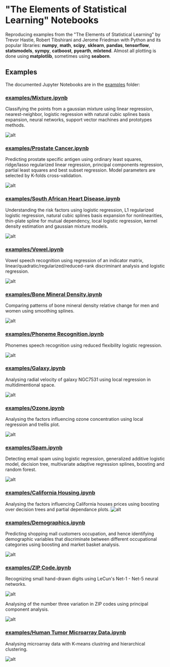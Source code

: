 # "The Elements of Statistical Learning" Notebooks
Reproducing examples from the "The Elements of Statistical Learning" by Trevor Hastie, Robert Tibshirani and Jerome Friedman with Python and its popular libraries: 
**numpy**, **math**, **scipy**, **sklearn**, **pandas**, **tensorflow**, **statsmodels**, **sympy**, **catboost**, **pyearth**, **mlxtend**. Almost all plotting is done using **matplotlib**, sometimes using **seaborn**. 

## Examples
The documented Jupyter Notebooks are in the [examples](https://github.com/empathy87/The-Elements-of-Statistical-Learning-Python-Notebooks/tree/master/examples) folder:
### [examples/Mixture.ipynb](https://github.com/empathy87/The-Elements-of-Statistical-Learning-Python-Notebooks/blob/master/examples/Mixture.ipynb)

Classifying the points from a gaussian mixture using linear regression, nearest-neighbor, logistic regression with natural cubic splines basis expansion, neural networks, support vector machines and prototypes methods.

![alt](https://github.com/empathy87/The-Elements-of-Statistical-Learning-Python-Notebooks/blob/master/images/mixture.png)
### [examples/Prostate Cancer.ipynb](https://github.com/empathy87/The-Elements-of-Statistical-Learning-Python-Notebooks/blob/master/examples/Prostate%20Cancer.ipynb)

Predicting prostate specific antigen using ordinary least squares, ridge/lasso regularized linear regression, principal components regression, partial least squares and best subset regression. Model parameters are selected by K-folds cross-validation.

![alt](https://github.com/empathy87/The-Elements-of-Statistical-Learning-Python-Notebooks/blob/master/images/cancer.png)
### [examples/South African Heart Disease.ipynb](https://github.com/empathy87/The-Elements-of-Statistical-Learning-Python-Notebooks/blob/master/examples/South%20African%20Heart%20Disease.ipynb)
Understanding the risk factors using logistic regression, L1 regularized logistic regression, natural cubic splines basis expansion for nonlinearities, thin-plate spline for mutual dependency, local logistic regression, kernel density estimation and gaussian mixture models.

![alt](https://github.com/empathy87/The-Elements-of-Statistical-Learning-Python-Notebooks/blob/master/images/chd.png)
### [examples/Vowel.ipynb](https://github.com/empathy87/The-Elements-of-Statistical-Learning-Python-Notebooks/blob/master/examples/Vowel.ipynb)
Vowel speech recognition using regression of an indicator matrix, linear/quadratic/regularized/reduced-rank discriminant analysis and logistic regression.

![alt](https://github.com/empathy87/The-Elements-of-Statistical-Learning-Python-Notebooks/blob/master/images/vowel.png)
### [examples/Bone Mineral Density.ipynb](https://github.com/empathy87/The-Elements-of-Statistical-Learning-Python-Notebooks/blob/master/examples/Bone%20Mineral%20Density.ipynb)
Comparing patterns of bone mineral density relative change for men and women using smoothing splines.

![alt](https://github.com/empathy87/The-Elements-of-Statistical-Learning-Python-Notebooks/blob/master/images/bone.png)
### [examples/Phoneme Recognition.ipynb](https://github.com/empathy87/The-Elements-of-Statistical-Learning-Python-Notebooks/blob/master/examples/Phoneme%20Recognition.ipynb)
Phonemes speech recognition using reduced flexibility logistic regression.

![alt](https://github.com/empathy87/The-Elements-of-Statistical-Learning-Python-Notebooks/blob/master/images/phoneme.png)
### [examples/Galaxy.ipynb](https://github.com/empathy87/The-Elements-of-Statistical-Learning-Python-Notebooks/blob/master/examples/Galaxy.ipynb)
Analysing radial velocity of galaxy NGC7531 using local regression in multidimentional space.

![alt](https://github.com/empathy87/The-Elements-of-Statistical-Learning-Python-Notebooks/blob/master/images/galaxy.png)
### [examples/Ozone.ipynb](https://github.com/empathy87/The-Elements-of-Statistical-Learning-Python-Notebooks/blob/master/examples/Ozone.ipynb)
Analysing the factors influencing ozone concentration using local regression and trellis plot.

![alt](https://github.com/empathy87/The-Elements-of-Statistical-Learning-Python-Notebooks/blob/master/images/ozone.png)
### [examples/Spam.ipynb](https://github.com/empathy87/The-Elements-of-Statistical-Learning-Python-Notebooks/blob/master/examples/Spam.ipynb)
Detecting email spam using logistic regression, generalized additive logistic model, decision tree, multivariate adaptive regression splines, boosting and random forest.

![alt](https://github.com/empathy87/The-Elements-of-Statistical-Learning-Python-Notebooks/blob/master/images/spam.png)
### [examples/California Housing.ipynb](https://github.com/empathy87/The-Elements-of-Statistical-Learning-Python-Notebooks/blob/master/examples/California%20Housing.ipynb)
Analysing the factors influencing California houses prices using boosting over decision trees and partial dependance plots.
![alt](https://github.com/empathy87/The-Elements-of-Statistical-Learning-Python-Notebooks/blob/master/images/california.png)

### [examples/Demographics.ipynb](https://github.com/empathy87/The-Elements-of-Statistical-Learning-Python-Notebooks/blob/master/examples/Demographics.ipynb)
Predicting shopping mall customers occupation, and hence identifying demographic variables that discriminate between different occupational categories using boosting and market basket analysis.

![alt](https://github.com/empathy87/The-Elements-of-Statistical-Learning-Python-Notebooks/blob/master/images/demographics.png)

### [examples/ZIP Code.ipynb](https://github.com/empathy87/The-Elements-of-Statistical-Learning-Python-Notebooks/blob/master/examples/ZIP%20Code.ipynb)
Recognizing small hand-drawn digits using LeCun's Net-1 - Net-5 neural networks. 

![alt](https://github.com/empathy87/The-Elements-of-Statistical-Learning-Python-Notebooks/blob/master/images/zip1.png)

Analysing of the number three variation in ZIP codes using principal component analysis.

![alt](https://github.com/empathy87/The-Elements-of-Statistical-Learning-Python-Notebooks/blob/master/images/zip2.png)

### [examples/Human Tumor Microarray Data.ipynb](https://github.com/empathy87/The-Elements-of-Statistical-Learning-Python-Notebooks/blob/master/examples/Human%20Tumor%20Microarray%20Data.ipynb)
Analysing microarray data with K-means clustring and hierarchical clustering. 

![alt](https://github.com/empathy87/The-Elements-of-Statistical-Learning-Python-Notebooks/blob/master/images/tumor.png)
